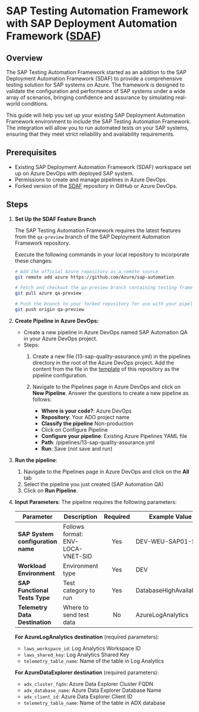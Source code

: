 # SAP Testing Automation Framework with SAP Deployment Automation Framework ([SDAF](https://github.com/Azure/sap-automation))

## Overview

The SAP Testing Automation Framework started as an addition to the SAP Deployment Automation Framework (SDAF) to provide a comprehensive testing solution for SAP systems on Azure. The framework is designed to validate the configuration and performance of SAP systems under a wide array of scenarios, bringing confidence and assurance by simulating real-world conditions.

This guide will help you set up your existing SAP Deployment Automation Framework environment to include the SAP Testing Automation Framework. The integration will allow you to run automated tests on your SAP systems, ensuring that they meet strict reliability and availability requirements.

## Prerequisites

- Existing SAP Deployment Automation Framework (SDAF) workspace set up on Azure DevOps with deployed SAP system.
- Permissions to create and manage pipelines in Azure DevOps.
- Forked version of the [SDAF](https://github.com/Azure/sap-automation) repository in GitHub or Azure DevOps.

## Steps

1. **Set Up the SDAF Feature Branch**

   The SAP Testing Automation Framework requires the latest features from the `qa-preview` branch of the SAP Deployment Automation Framework repository.

   Execute the following commands in your local repository to incorporate these changes:

   ```bash
   # Add the official Azure repository as a remote source
   git remote add azure https://github.com/Azure/sap-automation

   # Fetch and checkout the qa-preview branch containing testing framework features
   git pull azure qa-preview

   # Push the branch to your forked repository for use with your pipelines
   git push origin qa-preview
   ```

2. **Create Pipeline in Azure DevOps:**

    - Create a new pipeline in Azure DevOps named SAP Automation QA in your Azure DevOps project.
    - Steps:
        1. Create a new file (13-sap-quality-assurance.yml) in the pipelines directory in the root of the Azure DevOps project. Add the content from the file in the [template](../src/templates/azure-pipeline.yml) of this repository as the pipeline configuration.

        2. Navigate to the Pipelines page in Azure DevOps and click on **New Pipeline**. Answer the questions to create a new pipeline as follows:
            - **Where is your code?**: Azure DevOps
            - **Repository**: Your ADO project name
            - **Classify the pipeline** Non-production
            - Click on Configure Pipeline
            - **Configure your pipeline**: Existing Azure Pipelines YAML file
            - **Path**: /pipelines/13-sap-quality-assurance.yml
            - **Run**: Save (not save and run)

3. **Run the pipeline**:
    1. Navigate to the Pipelines page in Azure DevOps and click on the **All** tab
    2. Select the pipeline you just created (SAP Automation QA)
    3. Click on **Run Pipeline**.

4. **Input Parameters**: The pipeline requires the following parameters:

   | Parameter | Description | Required | Example Value |
   |-----------|-------------|:--------:|---------------|
   | **SAP System configuration name** | Follows format: ENV-LOCA-VNET-SID | Yes | DEV-WEU-SAP01-S4H |
   | **Workload Environment** | Environment type | Yes | DEV |
   | **SAP Functional Tests Type** | Test category to run | Yes | DatabaseHighAvailability |
   | **Telemetry Data Destination** | Where to send test data | No | AzureLogAnalytics |

   **For AzureLogAnalytics destination** (required parameters):
   - `laws_workspace_id`: Log Analytics Workspace ID
   - `laws_shared_key`: Log Analytics Shared Key
   - `telemetry_table_name`: Name of the table in Log Analytics

   **For AzureDataExplorer destination** (required parameters):
   - `adx_cluster_fqdn`: Azure Data Explorer Cluster FQDN
   - `adx_database_name`: Azure Data Explorer Database Name  
   - `adx_client_id`: Azure Data Explorer Client ID
   - `telemetry_table_name`: Name of the table in ADX database

